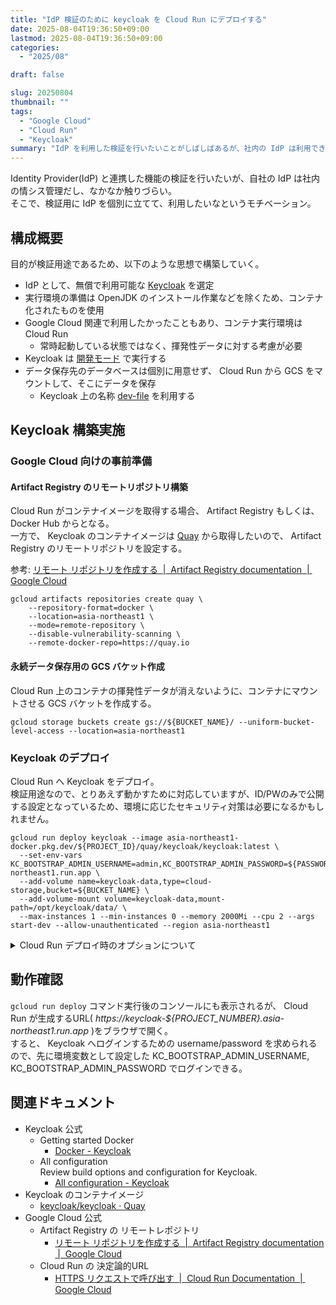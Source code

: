 ```yaml
---
title: "IdP 検証のために keycloak を Cloud Run にデプロイする"
date: 2025-08-04T19:36:50+09:00
lastmod: 2025-08-04T19:36:50+09:00
categories:
  - "2025/08"

draft: false

slug: 20250804
thumbnail: ""
tags:
  - "Google Cloud"
  - "Cloud Run"
  - "Keycloak"
summary: "IdP を利用した検証を行いたいことがしばしばあるが、社内の IdP は利用できないので、自分で検証用の IdP として Keycloak を立ててみよう。"
---
```


Identity Provider(IdP) と連携した機能の検証を行いたいが、自社の IdP は社内の情シス管理だし、なかなか触りづらい。  
そこで、検証用に IdP を個別に立てて、利用したいなというモチベーション。

## 構成概要
目的が検証用途であるため、以下のような思想で構築していく。
- IdP として、無償で利用可能な [Keycloak](https://www.keycloak.org/) を選定
- 実行環境の準備は OpenJDK のインストール作業などを除くため、コンテナ化されたものを使用
- Google Cloud 関連で利用したかったこともあり、コンテナ実行環境は Cloud Run
  - 常時起動している状態ではなく、揮発性データに対する考慮が必要
- Keycloak は [開発モード](https://www.keycloak.org/server/configuration#_starting_keycloak_in_development_mode) で実行する
- データ保存先のデータベースは個別に用意せず、 Cloud Run から GCS をマウントして、そこにデータを保存
  - Keycloak 上の名称 [dev-file](https://www.keycloak.org/server/all-config#category-database) を利用する


## Keycloak 構築実施

### Google Cloud 向けの事前準備

#### Artifact Registry のリモートリポジトリ構築
Cloud Run がコンテナイメージを取得する場合、 Artifact Registry もしくは、 Docker Hub からとなる。  
一方で、 Keycloak のコンテナイメージは [Quay](https://quay.io/repository/keycloak/keycloak) から取得したいので、 Artifact Registry のリモートリポジトリを設定する。

参考: [リモート リポジトリを作成する  |  Artifact Registry documentation  |  Google Cloud](https://cloud.google.com/artifact-registry/docs/repositories/remote-repo?hl=ja)

```console
gcloud artifacts repositories create quay \
    --repository-format=docker \
    --location=asia-northeast1 \
    --mode=remote-repository \
    --disable-vulnerability-scanning \
    --remote-docker-repo=https://quay.io
```


#### 永続データ保存用の GCS バケット作成
Cloud Run 上のコンテナの揮発性データが消えないように、コンテナにマウントさせる GCS バケットを作成する。

```console
gcloud storage buckets create gs://${BUCKET_NAME}/ --uniform-bucket-level-access --location=asia-northeast1
```



### Keycloak のデプロイ
Cloud Run へ Keycloak をデプロイ。  
検証用途なので、とりあえず動かすために対応していますが、ID/PWのみで公開する設定となっているため、環境に応じたセキュリティ対策は必要になるかもしれません。

```console
gcloud run deploy keycloak --image asia-northeast1-docker.pkg.dev/${PROJECT_ID}/quay/keycloak/keycloak:latest \
  --set-env-vars KC_BOOTSTRAP_ADMIN_USERNAME=admin,KC_BOOTSTRAP_ADMIN_PASSWORD=${PASSWORD},KC_HOSTNAME=https://keycloak-${PROJECT_NUMBER}.asia-northeast1.run.app \
  --add-volume name=keycloak-data,type=cloud-storage,bucket=${BUCKET_NAME} \
  --add-volume-mount volume=keycloak-data,mount-path=/opt/keycloak/data/ \
  --max-instances 1 --min-instances 0 --memory 2000Mi --cpu 2 --args start-dev --allow-unauthenticated --region asia-northeast1
```

<details><summary class="pseudo_h4">Cloud Run デプロイ時のオプションについて</summary>

- `image` : コンテナイメージを Artifact Registry へ作成した リモートリポジトリ から取得
  - latestタグを指定していますが、検証時点では26.3.2-0でした
- `set-env-vars` : Keycloak への環境変数を指定
  - KC_BOOTSTRAP_ADMIN_USERNAME: 初期の管理者ユーザ名
  - KC_BOOTSTRAP_ADMIN_PASSWORD: 初期の管理者パスワード
    - 参考: https://www.keycloak.org/server/all-config#category-bootstrap_admin
  - KC_HOSTNAME: 公開されるホスト名
    - Cloud Run の 決定論的URL で設定されるURLを指定する
      - 参考: https://cloud.google.com/run/docs/triggering/https-request?hl=ja#deterministic
- `add-volume`, `add-volume-mount` : 作成した GCSバケット を `/opt/keycloak/data` へマウント
  - これにより揮発性のデータを GCSバケット へ出力させて永続化する
- `max-instances`, `min-instances` : 費用を抑えるために最小
- `memory`, `cpu` : Get started の Kubernetes 上へデプロイする場合の [マニフェスト](https://raw.githubusercontent.com/keycloak/keycloak-quickstarts/refs/heads/main/kubernetes/keycloak.yaml) を参照してサイジング
  - 特にメモリは起動時に確保される
- `args` : Keycloak 起動時の引数を指定
  - `start-dev` 引数で起動することで、 Keycloak を [開発モード](https://www.keycloak.org/server/configuration#_starting_keycloak_in_development_mode) で実行する
- `allow-unauthenticated` : サービスを公開し、 IdP を利用したい接続元から接続できるようにする
- `region` : とりあえず東京で起動
  - 変更する場合、`set-env-vars` オプション内の KC_HOSTNAME も変更する点に留意

</details>
<p></p>

## 動作確認
`gcloud run deploy` コマンド実行後のコンソールにも表示されるが、 Cloud Run が生成するURL( *https://keycloak-${PROJECT_NUMBER}.asia-northeast1.run.app* )をブラウザで開く。  
すると、 Keycloak へログインするための username/password を求められるので、先に環境変数として設定した KC_BOOTSTRAP_ADMIN_USERNAME, KC_BOOTSTRAP_ADMIN_PASSWORD でログインできる。



## 関連ドキュメント
- Keycloak 公式
  - Getting started Docker
    - [Docker - Keycloak](https://www.keycloak.org/getting-started/getting-started-docker)
  - All configuration  
    Review build options and configuration for Keycloak.
    - [All configuration - Keycloak](https://www.keycloak.org/server/all-config)
- Keycloak のコンテナイメージ
  - [keycloak/keycloak · Quay](https://quay.io/repository/keycloak/keycloak)
- Google Cloud 公式
  - Artifact Registry の リモートレポジトリ
    - [リモート リポジトリを作成する  |  Artifact Registry documentation  |  Google Cloud](https://cloud.google.com/artifact-registry/docs/repositories/remote-repo?hl=ja)
  - Cloud Run の 決定論的URL
    - [HTTPS リクエストで呼び出す  |  Cloud Run Documentation  |  Google Cloud](https://cloud.google.com/run/docs/triggering/https-request?hl=ja#deterministic)
